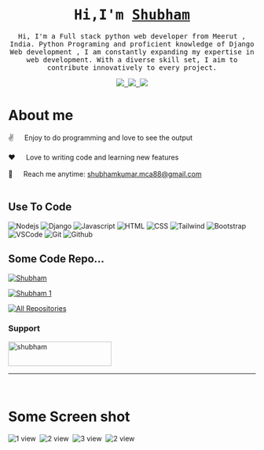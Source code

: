 <!-- Intro  -->
<h1 align="center">
        <samp> Hi,I'm 
                <b><a target="_blank" href="https://github.com/ShubhamMca88">Shubham</a></b>
        </samp>
</h1>
<p align="center">
        <samp> Hi, I'm a Full stack python web developer from Meerut , India. Python Programing and proficient knowledge of Django Web development , I am constantly expanding my expertise in web development. With a diverse skill set, I aim to contribute innovatively to every project.
        </samp>
</p>

<p align="center">
 <a href="https://www.linkedin.com/in/shubham-kumar-266652237/" target="_blank">
  <img src="https://img.shields.io/badge/LinkedIn-0077B5?style=for-the-badge&logo=linkedin&logoColor=white"/>&nbsp;
    </a>
 <a href="https://github.com/ShubhamMca88" target="_blank">
  <img src="https://img.shields.io/badge/Github-1DA1F2?style=for-the-badge&logo=github&logoColor=white"/>&nbsp;
    </a>
 <a href="https://www.instagram.com/su.g.am?utm_source=ig_web_button_share_sheet&igsh=ZDNlZDc0MzIxNw==" target="_blank">
  <img src="https://img.shields.io/badge/Instagram-fe4164?style=for-the-badge&logo=instagram&logoColor=white"/>
    </a> 
  <!--<a href="#" target="blank">
  <img src="https://img.shields.io/badge/Website-DC?style=for-the-badge&logo=medium&logoColor=white"/>
 </a>
</p>
<br />

<!-- About Section -->
 # About me
 
<p>

 ✌️ &emsp; Enjoy to do programming and love to see the output <br/><br/>
 ❤️ &emsp; Love to writing code and learning new features<br/><br/>
 📧 &emsp; Reach me anytime: shubhamkumar.mca88@gmail.com<br/><br/>
</p>

## Use To Code

![Nodejs](https://img.shields.io/badge/Python-3C873A?style=for-the-badge&labelColor&logo=python&logoColor=white)
![Django](https://img.shields.io/badge/-Django-61D?style=for-the-badge&labelColor&logo=django&logoColor=)
![Javascript](https://img.shields.io/badge/Javascript-B51B75?style=for-the-badge&labelColor&logo=javascript&logoColor=white)
![HTML](https://img.shields.io/badge/HTML-E34F26?style=for-the-badge&logo=html5&logoColor=white)
![CSS](https://img.shields.io/badge/CSS-1572B6?style=for-the-badge&logo=css3&logoColor=white)
![Tailwind](https://img.shields.io/badge/Tailwind_CSS-092749?style=for-the-badge&logo=tailwindcss&logoColor=06B6D4&labelColor=000000)
![Bootstrap](https://img.shields.io/badge/Bootstrap-563D7C?style=for-the-badge&logo=bootstrap&logoColor=white)
![VSCode](https://img.shields.io/badge/Visual_Studio-0078d7?style=for-the-badge&logo=visual%20studio&logoColor=white)
![Git](https://img.shields.io/badge/Git-F05032?style=for-the-badge&logo=git&logoColor=white)
![Github](https://img.shields.io/badge/Github-9195F6?style=for-the-badge&logo=github&logoColor=white)

## Some Code Repo...

[![Shubham](https://github-readme-stats.vercel.app/api/pin/?username=shubhamMca88&repo=Shubham&border_color=7F3&bg_color=0D1117&title_color=C9D1D9&text_color=8B9E&icon_color=7F3FB)](https://github.com/ShubhamMca88/Shubham.git)

[![Shubham 1](https://github-readme-stats.vercel.app/api/pin/?username=shubhamMca88&repo=Portfolio-Frontend-template-1&border_color=7F3&bg_color=0D1117&title_color=C9D1D9&text_color=8B9E&icon_color=7F3FB)](https://github.com/ShubhamMca88/Portfolio-Frontend-template-1.git)

<p align="left">
  <a href="https://github.com/chiragjain307?tab=repositories" target="_blank"><img alt="All Repositories" title="All Repositories" src="https://img.shields.io/badge/-All%20Repos-2962FF?style=for-the-badge&logo=koding&logoColor=white"/></a>
</p>

<h3 align="left">Support </h3>
<p><a href="https://buymeacoffee.com/shubhammca88"> <img align="left" src="https://cdn.buymeacoffee.com/buttons/v2/default-yellow.png" height="50" width="210" alt="shubham" /></a></p><br><br>

<br/>
<hr/>
<br/>

# Some Screen shot
<p>
  <img src="img/1.png" alt="1 view">&nbsp;
  <img src="img/2.png" alt="2 view">&nbsp;
  <img src="img/3.png" alt="3 view">&nbsp;
  <img src="img/4.png" alt="2 view">
 </p> 
